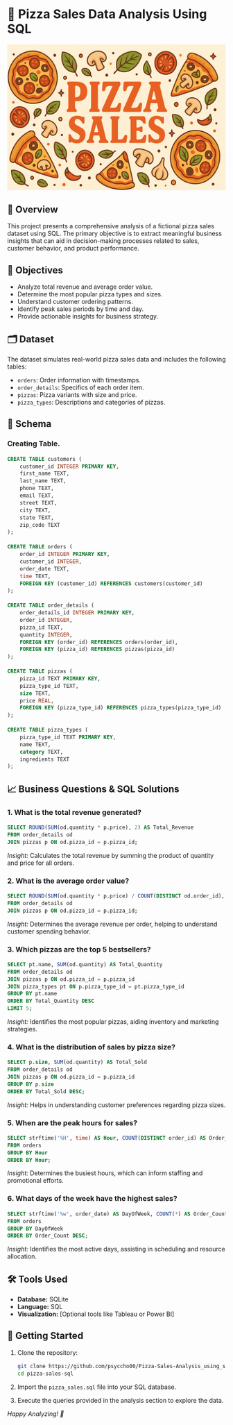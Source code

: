 # 🍕 Pizza Sales Data Analysis Using SQL

![](https://github.com/psyccho00/Pizza-Sales-Analysis_using_sql/blob/main/pizza.png)

## 📌 Overview

This project presents a comprehensive analysis of a fictional pizza sales dataset using SQL. The primary objective is to extract meaningful business insights that can aid in decision-making processes related to sales, customer behavior, and product performance.

## 🎯 Objectives

- Analyze total revenue and average order value.
- Determine the most popular pizza types and sizes.
- Understand customer ordering patterns.
- Identify peak sales periods by time and day.
- Provide actionable insights for business strategy.

## 🗂️ Dataset

The dataset simulates real-world pizza sales data and includes the following tables:

- `orders`: Order information with timestamps.
- `order_details`: Specifics of each order item.
- `pizzas`: Pizza variants with size and price.
- `pizza_types`: Descriptions and categories of pizzas.

## 🧾 Schema

### Creating Table.

```sql
CREATE TABLE customers (
    customer_id INTEGER PRIMARY KEY,
    first_name TEXT,
    last_name TEXT,
    phone TEXT,
    email TEXT,
    street TEXT,
    city TEXT,
    state TEXT,
    zip_code TEXT
);

CREATE TABLE orders (
    order_id INTEGER PRIMARY KEY,
    customer_id INTEGER,
    order_date TEXT,
    time TEXT,
    FOREIGN KEY (customer_id) REFERENCES customers(customer_id)
);

CREATE TABLE order_details (
    order_details_id INTEGER PRIMARY KEY,
    order_id INTEGER,
    pizza_id TEXT,
    quantity INTEGER,
    FOREIGN KEY (order_id) REFERENCES orders(order_id),
    FOREIGN KEY (pizza_id) REFERENCES pizzas(pizza_id)
);

CREATE TABLE pizzas (
    pizza_id TEXT PRIMARY KEY,
    pizza_type_id TEXT,
    size TEXT,
    price REAL,
    FOREIGN KEY (pizza_type_id) REFERENCES pizza_types(pizza_type_id)
);

CREATE TABLE pizza_types (
    pizza_type_id TEXT PRIMARY KEY,
    name TEXT,
    category TEXT,
    ingredients TEXT
);
```

## 📈 Business Questions & SQL Solutions

### 1. What is the total revenue generated?

```sql
SELECT ROUND(SUM(od.quantity * p.price), 2) AS Total_Revenue
FROM order_details od
JOIN pizzas p ON od.pizza_id = p.pizza_id;
```

*Insight:* Calculates the total revenue by summing the product of quantity and price for all orders.

### 2. What is the average order value?

```sql
SELECT ROUND(SUM(od.quantity * p.price) / COUNT(DISTINCT od.order_id), 2) AS Avg_Order_Value
FROM order_details od
JOIN pizzas p ON od.pizza_id = p.pizza_id;
```

*Insight:* Determines the average revenue per order, helping to understand customer spending behavior.

### 3. Which pizzas are the top 5 bestsellers?

```sql
SELECT pt.name, SUM(od.quantity) AS Total_Quantity
FROM order_details od
JOIN pizzas p ON od.pizza_id = p.pizza_id
JOIN pizza_types pt ON p.pizza_type_id = pt.pizza_type_id
GROUP BY pt.name
ORDER BY Total_Quantity DESC
LIMIT 5;
```

*Insight:* Identifies the most popular pizzas, aiding inventory and marketing strategies.

### 4. What is the distribution of sales by pizza size?

```sql
SELECT p.size, SUM(od.quantity) AS Total_Sold
FROM order_details od
JOIN pizzas p ON od.pizza_id = p.pizza_id
GROUP BY p.size
ORDER BY Total_Sold DESC;
```

*Insight:* Helps in understanding customer preferences regarding pizza sizes.

### 5. When are the peak hours for sales?

```sql
SELECT strftime('%H', time) AS Hour, COUNT(DISTINCT order_id) AS Order_Count
FROM orders
GROUP BY Hour
ORDER BY Hour;
```

*Insight:* Determines the busiest hours, which can inform staffing and promotional efforts.

### 6. What days of the week have the highest sales?

```sql
SELECT strftime('%w', order_date) AS DayOfWeek, COUNT(*) AS Order_Count
FROM orders
GROUP BY DayOfWeek
ORDER BY Order_Count DESC;
```

*Insight:* Identifies the most active days, assisting in scheduling and resource allocation.


## 🛠️ Tools Used

- **Database:** SQLite
- **Language:** SQL
- **Visualization:** [Optional tools like Tableau or Power BI]

## 🚀 Getting Started

1. Clone the repository:

   ```bash
   git clone https://github.com/psyccho00/Pizza-Sales-Analysis_using_sql.git
   cd pizza-sales-sql
   ```

2. Import the `pizza_sales.sql` file into your SQL database.

3. Execute the queries provided in the analysis section to explore the data.


*Happy Analyzing! 🍕*
